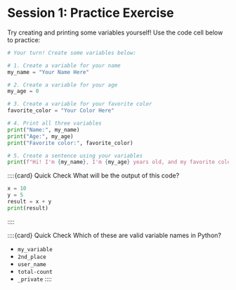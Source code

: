 # Session 1: Practice Exercise

Try creating and printing some variables yourself! Use the code cell below to practice:

```python
# Your turn! Create some variables below:

# 1. Create a variable for your name
my_name = "Your Name Here"

# 2. Create a variable for your age
my_age = 0

# 3. Create a variable for your favorite color
favorite_color = "Your Color Here"

# 4. Print all three variables
print("Name:", my_name)
print("Age:", my_age)
print("Favorite color:", favorite_color)

# 5. Create a sentence using your variables
print(f"Hi! I'm {my_name}, I'm {my_age} years old, and my favorite color is {favorite_color}.")
```

::::{card} Quick Check
What will be the output of this code?
```python
x = 10
y = 5
result = x + y
print(result)
```
::::

::::{card} Quick Check
Which of these are valid variable names in Python?
- `my_variable`
- `2nd_place`
- `user_name`
- `total-count`
- `_private`
::::
